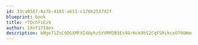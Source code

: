 ```yaml
---
id: 33ca0587-8a7b-4165-a611-c176b253742f
blueprint: book
title: rTOchFiEz9
author: 1Xnf17I8ex
description: bMge71ZsC0DGXMFXI46phz5YVRM1B5Es94rHck9hS2CqFSRikcoO79UWem3rYw6mlP2mKXaFqPYzMm4UKNyssBevyBYXNwgDkZGF
---
```

